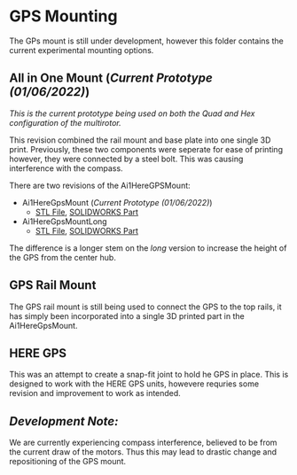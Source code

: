 # GPS Mounting
The GPs mount is still under development, however this folder contains the current experimental mounting options.

## All in One Mount (_Current Prototype (01/06/2022)_)
_This is the current prototype being used on both the Quad and Hex configuration of the multirotor._

This revision combined the rail mount and base plate into one single 3D print. Previously, these two components were seperate for ease of printing however,
 they were connected by a steel bolt. This was causing interference with the compass.
 
 There are two revisions of the Ai1HereGPSMount:
 - Ai1HereGpsMount (_Current Prototype (01/06/2022)_)
   - [STL File](https://github.com/landrs-toolkit/LANDRs-Science-Drone/blob/main/MechanicalDesign/GPSMounts/Ai1HEREGpsMount.STL), [SOLIDWORKS Part](https://github.com/landrs-toolkit/LANDRs-Science-Drone/blob/main/MechanicalDesign/GPSMounts/Ai1HEREGpsMount.SLDASM)
 - Ai1HereGpsMountLong
   - [STL File](https://github.com/landrs-toolkit/LANDRs-Science-Drone/blob/main/MechanicalDesign/GPSMounts/Ai1HEREGpsMountLong.STL), [SOLIDWORKS Part](https://github.com/landrs-toolkit/LANDRs-Science-Drone/blob/main/MechanicalDesign/GPSMounts/Ai1HEREGpsMountLong.SLDASM)
 
 The difference is a longer stem on the _long_ version to increase the height of the GPS from the center hub.

## GPS Rail Mount
The GPS rail mount is still being used to connect the GPS to the top rails, it has simply been incorporated into a single 3D printed part in the Ai1HereGpsMount.

## HERE GPS
This was an attempt to create a snap-fit joint to hold he GPS in place. This is designed to work with the HERE GPS units, howevere requries some revision
and improvement to work as intended.

## _Development Note:_
We are currently experiencing compass interference, believed to be from the current draw of the motors. Thus this may lead to drastic change and 
repositioning of the GPS mount.
